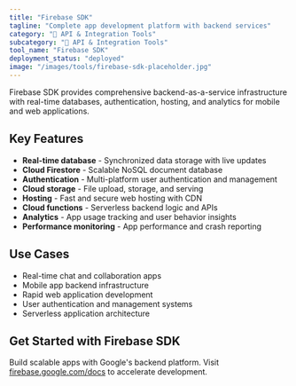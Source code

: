 ```yaml
---
title: "Firebase SDK"
tagline: "Complete app development platform with backend services"
category: "🔗 API & Integration Tools"
subcategory: "🔗 API & Integration Tools"
tool_name: "Firebase SDK"
deployment_status: "deployed"
image: "/images/tools/firebase-sdk-placeholder.jpg"
---
```

Firebase SDK provides comprehensive backend-as-a-service infrastructure with real-time databases, authentication, hosting, and analytics for mobile and web applications.

## Key Features

- **Real-time database** - Synchronized data storage with live updates
- **Cloud Firestore** - Scalable NoSQL document database
- **Authentication** - Multi-platform user authentication and management
- **Cloud storage** - File upload, storage, and serving
- **Hosting** - Fast and secure web hosting with CDN
- **Cloud functions** - Serverless backend logic and APIs
- **Analytics** - App usage tracking and user behavior insights
- **Performance monitoring** - App performance and crash reporting

## Use Cases

- Real-time chat and collaboration apps
- Mobile app backend infrastructure
- Rapid web application development
- User authentication and management systems
- Serverless application architecture

## Get Started with Firebase SDK

Build scalable apps with Google's backend platform. Visit [firebase.google.com/docs](https://firebase.google.com/docs) to accelerate development.